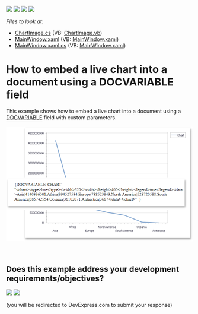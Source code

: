 <!-- default badges list -->
![](https://img.shields.io/endpoint?url=https://codecentral.devexpress.com/api/v1/VersionRange/128607645/14.2.3%2B)
[![](https://img.shields.io/badge/Open_in_DevExpress_Support_Center-FF7200?style=flat-square&logo=DevExpress&logoColor=white)](https://supportcenter.devexpress.com/ticket/details/E3914)
[![](https://img.shields.io/badge/📖_How_to_use_DevExpress_Examples-e9f6fc?style=flat-square)](https://docs.devexpress.com/GeneralInformation/403183)
[![](https://img.shields.io/badge/💬_Leave_Feedback-feecdd?style=flat-square)](#does-this-example-address-your-development-requirementsobjectives)
<!-- default badges end -->
<!-- default file list -->
*Files to look at*:

* [ChartImage.cs](./CS/RichEdit_InsertChart/ChartImage.cs) (VB: [ChartImage.vb](./VB/RichEdit_InsertChart/ChartImage.vb))
* [MainWindow.xaml](./CS/RichEdit_InsertChart/MainWindow.xaml) (VB: [MainWindow.xaml](./VB/RichEdit_InsertChart/MainWindow.xaml))
* [MainWindow.xaml.cs](./CS/RichEdit_InsertChart/MainWindow.xaml.cs) (VB: [MainWindow.xaml](./VB/RichEdit_InsertChart/MainWindow.xaml))
<!-- default file list end -->
# How to embed a live chart into a document using a DOCVARIABLE field


<p>This example shows how to embed a live chart into a document using a <a href="http://documentation.devexpress.com/#WindowsForms/CustomDocument9721"><u>DOCVARIABLE</u></a> field with custom parameters.<br /><br /><img src="https://raw.githubusercontent.com/DevExpress-Examples/how-to-embed-a-live-chart-into-a-document-using-a-docvariable-field-e3914/14.2.3+/media/d0468155-e2b4-11e4-80bf-00155d62480c.png"></p>

<br/>


<!-- feedback -->
## Does this example address your development requirements/objectives?

[<img src="https://www.devexpress.com/support/examples/i/yes-button.svg"/>](https://www.devexpress.com/support/examples/survey.xml?utm_source=github&utm_campaign=wpf-richedit-embed-a-live-chart-into-a-document&~~~was_helpful=yes) [<img src="https://www.devexpress.com/support/examples/i/no-button.svg"/>](https://www.devexpress.com/support/examples/survey.xml?utm_source=github&utm_campaign=wpf-richedit-embed-a-live-chart-into-a-document&~~~was_helpful=no)

(you will be redirected to DevExpress.com to submit your response)
<!-- feedback end -->
